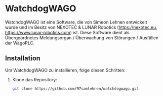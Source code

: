 # WatchdogWAGO

WatchdogWAGO ist eine Software, die von Simeon Lehnen entwickelt wurde und im Besitz von NEXOTEC & LUNAR Robotics (https://nexotec.eu, https://www.lunar-robotics.com) ist. Diese Software dient als Übergeordnetes Meldungsorgan / Überwachung von Störungen / Ausfällen der WagoPLC.

## Installation

Um WatchdogWAGO zu installieren, folge diesen Schritten:

1. Klone das Repository:
   ```bash
   git clone https://github.com/97samlehnen/watchdogwago.git
